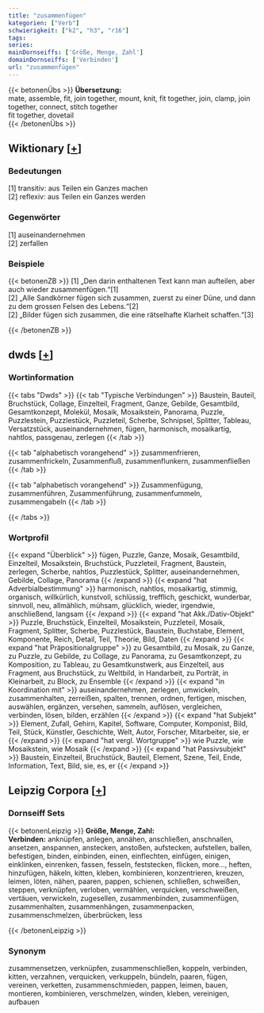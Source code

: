 ```yaml
---
title: "zusammenfügen"
kategorien: ["Verb"]
schwierigkeit: ["k2", "h3", "r16"]
tags:
series:
mainDornseiffs: ['Größe, Menge, Zahl']
domainDornseiffs: ['Verbinden']
url: "zusammenfügen"
---
```


{{< betonenÜbs >}}
**Übersetzung:**  
mate, assemble, fit, join together, mount, knit, fit together, join, clamp, join  together, connect, stitch together  
fit together, dovetail  
{{< /betonenÜbs >}}

## Wiktionary [[+](https://de.wiktionary.org/wiki/zusammenfügen)]

### Bedeutungen
[1] transitiv: aus Teilen ein Ganzes machen  
[2] reflexiv: aus Teilen ein Ganzes werden  

### Gegenwörter
[1] auseinandernehmen  
[2] zerfallen  

### Beispiele
{{< betonenZB >}}
[1] „Den darin enthaltenen Text kann man aufteilen, aber auch wieder zusammenfügen.“[1]  
[2] „Alle Sandkörner fügen sich zusammen, zuerst zu einer Düne, und dann zu dem grossen Felsen des Lebens.“[2]  
[2] „Bilder fügen sich zusammen, die eine rätselhafte Klarheit schaffen.“[3]  

{{< /betonenZB >}}


## dwds [[+](https://www.dwds.de/wb/zusammenfügen)]

### Wortinformation
{{< tabs "Dwds" >}}
{{< tab "Typische Verbindungen" >}}
Baustein, Bauteil, Bruchstück, Collage, Einzelteil, Fragment, Ganze, Gebilde, Gesamtbild, Gesamtkonzept, Molekül, Mosaik, Mosaikstein, Panorama, Puzzle, Puzzlestein, Puzzlestück, Puzzleteil, Scherbe, Schnipsel, Splitter, Tableau, Versatzstück, auseinandernehmen, fügen, harmonisch, mosaikartig, nahtlos, passgenau, zerlegen
{{< /tab >}}

{{< tab "alphabetisch vorangehend" >}}
zusammenfrieren, zusammenfrickeln, Zusammenfluß, zusammenflunkern, zusammenfließen
{{< /tab >}}

{{< tab "alphabetisch vorangehend" >}}
Zusammenfügung, zusammenführen, Zusammenführung, zusammenfummeln, zusammengabeln
{{< /tab >}}

{{< /tabs >}}

### Wortprofil
{{< expand "Überblick" >}} fügen, Puzzle, Ganze, Mosaik, Gesamtbild, Einzelteil, Mosaikstein, Bruchstück, Puzzleteil, Fragment, Baustein, zerlegen, Scherbe, nahtlos, Puzzlestück, Splitter, auseinandernehmen, Gebilde, Collage, Panorama {{< /expand >}}
{{< expand "hat Adverbialbestimmung" >}} harmonisch, nahtlos, mosaikartig, stimmig, organisch, willkürlich, kunstvoll, schlüssig, trefflich, geschickt, wunderbar, sinnvoll, neu, allmählich, mühsam, glücklich, wieder, irgendwie, anschließend, langsam {{< /expand >}}
{{< expand "hat Akk./Dativ-Objekt" >}} Puzzle, Bruchstück, Einzelteil, Mosaikstein, Puzzleteil, Mosaik, Fragment, Splitter, Scherbe, Puzzlestück, Baustein, Buchstabe, Element, Komponente, Reich, Detail, Teil, Theorie, Bild, Daten {{< /expand >}}
{{< expand "hat Präpositionalgruppe" >}} zu Gesamtbild, zu Mosaik, zu Ganze, zu Puzzle, zu Gebilde, zu Collage, zu Panorama, zu Gesamtkonzept, zu Komposition, zu Tableau, zu Gesamtkunstwerk, aus Einzelteil, aus Fragment, aus Bruchstück, zu Weltbild, in Handarbeit, zu Porträt, in Kleinarbeit, zu Block, zu Ensemble {{< /expand >}}
{{< expand "in Koordination mit" >}} auseinandernehmen, zerlegen, umwickeln, zusammenhalten, zerreißen, spalten, trennen, ordnen, fertigen, mischen, auswählen, ergänzen, versehen, sammeln, auflösen, vergleichen, verbinden, lösen, bilden, erzählen {{< /expand >}}
{{< expand "hat Subjekt" >}} Element, Zufall, Gehirn, Kapitel, Software, Computer, Komponist, Bild, Teil, Stück, Künstler, Geschichte, Welt, Autor, Forscher, Mitarbeiter, sie, er {{< /expand >}}
{{< expand "hat vergl. Wortgruppe" >}} wie Puzzle, wie Mosaikstein, wie Mosaik {{< /expand >}}
{{< expand "hat Passivsubjekt" >}} Baustein, Einzelteil, Bruchstück, Bauteil, Element, Szene, Teil, Ende, Information, Text, Bild, sie, es, er {{< /expand >}}

## Leipzig Corpora [[+](https://corpora.uni-leipzig.de/en/res?word=zusammenfügen&corpusId=deu_newscrawl-public_2018)]

### Dornseiff Sets
{{< betonenLeipzig >}}
**Größe, Menge, Zahl:**  
**Verbinden:** anknüpfen, anlegen, annähen, anschließen, anschnallen, ansetzen, anspannen, anstecken, anstoßen, aufstecken, aufstellen, ballen, befestigen, binden, einbinden, einen, einflechten, einfügen, einigen, einklinken, einrenken, fassen, fesseln, feststecken, flicken, more..., heften, hinzufügen, häkeln, kitten, kleben, kombinieren, konzentrieren, kreuzen, leimen, löten, nähen, paaren, pappen, schienen, schließen, schweißen, steppen, verknüpfen, verloben, vermählen, verquicken, verschweißen, vertäuen, verwickeln, zugesellen, zusammenbinden, zusammenfügen, zusammenhalten, zusammenhängen, zusammenpacken, zusammenschmelzen, überbrücken, less  

{{< /betonenLeipzig >}}

### Synonym
zusammensetzen, verknüpfen, zusammenschließen, koppeln, verbinden, kitten, verzahnen, verquicken, verkuppeln, bündeln, paaren, fügen, vereinen, verketten, zusammenschmieden, pappen, leimen, bauen, montieren, kombinieren, verschmelzen, winden, kleben, vereinigen, aufbauen

